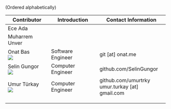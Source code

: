 (Ordered alphabetically)

| Contributor | Introduction | Contact Information  |
|---|---|---|
|  Ece Ada |   |   | 
|  Muharrem Unver |   |   | 
|  Onat Bas<br>![](https://avatars3.githubusercontent.com/u/714795?v=4&s=200)| Software Engineer   | git [at] onat.me  |
|  Selin Gungor<br>![](https://avatars3.githubusercontent.com/u/12857525?v=4&s=200)| Computer Engineer |  github.com/SelinGungor | 
|  Umur Türkay<br>![](https://avatars3.githubusercontent.com/u/2481522?v=4&s=200)| Computer Engineer |  github.com/umurtrky<br>umur.turkay [at] gmail.com | 
|   |   |   | 
|   |   |   | 
|   |   |   | 
